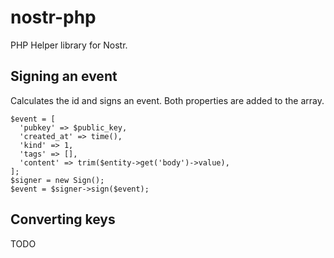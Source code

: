 # nostr-php

PHP Helper library for Nostr.

## Signing an event

Calculates the id and signs an event. Both properties are added to the array.

```
$event = [
  'pubkey' => $public_key,
  'created_at' => time(),
  'kind' => 1,
  'tags' => [],
  'content' => trim($entity->get('body')->value),
];
$signer = new Sign();
$event = $signer->sign($event);
```

## Converting keys

TODO
